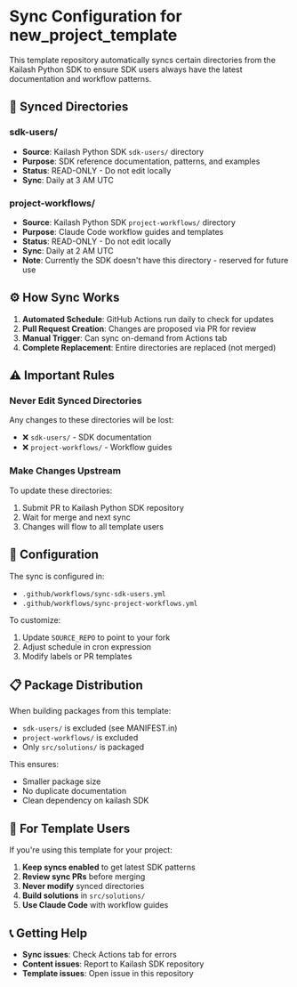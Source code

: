 # Sync Configuration for new_project_template

This template repository automatically syncs certain directories from the Kailash Python SDK to ensure SDK users always have the latest documentation and workflow patterns.

## 📁 Synced Directories

### sdk-users/
- **Source**: Kailash Python SDK `sdk-users/` directory
- **Purpose**: SDK reference documentation, patterns, and examples
- **Status**: READ-ONLY - Do not edit locally
- **Sync**: Daily at 3 AM UTC

### project-workflows/
- **Source**: Kailash Python SDK `project-workflows/` directory  
- **Purpose**: Claude Code workflow guides and templates
- **Status**: READ-ONLY - Do not edit locally
- **Sync**: Daily at 2 AM UTC
- **Note**: Currently the SDK doesn't have this directory - reserved for future use

## ⚙️ How Sync Works

1. **Automated Schedule**: GitHub Actions run daily to check for updates
2. **Pull Request Creation**: Changes are proposed via PR for review
3. **Manual Trigger**: Can sync on-demand from Actions tab
4. **Complete Replacement**: Entire directories are replaced (not merged)

## ⚠️ Important Rules

### Never Edit Synced Directories
Any changes to these directories will be lost:
- ❌ `sdk-users/` - SDK documentation
- ❌ `project-workflows/` - Workflow guides

### Make Changes Upstream
To update these directories:
1. Submit PR to Kailash Python SDK repository
2. Wait for merge and next sync
3. Changes will flow to all template users

## 🔧 Configuration

The sync is configured in:
- `.github/workflows/sync-sdk-users.yml`
- `.github/workflows/sync-project-workflows.yml`

To customize:
1. Update `SOURCE_REPO` to point to your fork
2. Adjust schedule in cron expression
3. Modify labels or PR templates

## 📋 Package Distribution

When building packages from this template:
- `sdk-users/` is excluded (see MANIFEST.in)
- `project-workflows/` is excluded
- Only `src/solutions/` is packaged

This ensures:
- Smaller package size
- No duplicate documentation
- Clean dependency on kailash SDK

## 🚀 For Template Users

If you're using this template for your project:

1. **Keep syncs enabled** to get latest SDK patterns
2. **Review sync PRs** before merging
3. **Never modify** synced directories
4. **Build solutions** in `src/solutions/`
5. **Use Claude Code** with workflow guides

## 📞 Getting Help

- **Sync issues**: Check Actions tab for errors
- **Content issues**: Report to Kailash SDK repository
- **Template issues**: Open issue in this repository